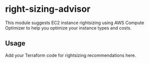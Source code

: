 # right-sizing-advisor

This module suggests EC2 instance rightsizing using AWS Compute Optimizer to help you optimize your instance types and costs.

## Usage

Add your Terraform code for rightsizing recommendations here. 